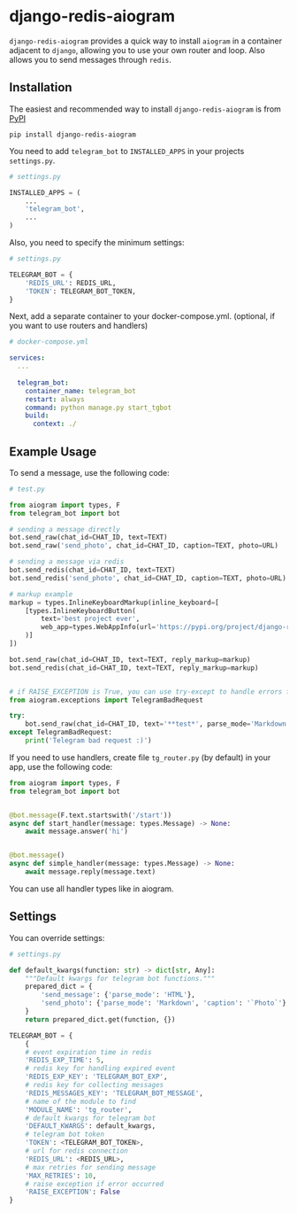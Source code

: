 # django-redis-aiogram

`django-redis-aiogram` provides a quick way to install `aiogram` in a container adjacent to `django`, allowing you to use your own router and loop. Also allows you to send messages through `redis`.

## Installation

The easiest and recommended way to install `django-redis-aiogram` is from [PyPI](https://pypi.org/project/django-redis-aiogram/)

``` shell
pip install django-redis-aiogram
```

You need to add `telegram_bot` to `INSTALLED_APPS` in your projects `settings.py`.

``` python
# settings.py

INSTALLED_APPS = (
    ...
    'telegram_bot',
    ...
)
```

Also, you need to specify the minimum settings:
``` python
# settings.py

TELEGRAM_BOT = {
    'REDIS_URL': REDIS_URL,
    'TOKEN': TELEGRAM_BOT_TOKEN,
}
```

Next, add a separate container to your docker-compose.yml. 
(optional, if you want to use routers and handlers)

``` yaml
# docker-compose.yml

services:
  ...
  
  telegram_bot:
    container_name: telegram_bot
    restart: always
    command: python manage.py start_tgbot
    build:
      context: ./
```

## Example Usage

To send a message, use the following code:
``` python
# test.py

from aiogram import types, F
from telegram_bot import bot

# sending a message directly
bot.send_raw(chat_id=CHAT_ID, text=TEXT)
bot.send_raw('send_photo', chat_id=CHAT_ID, caption=TEXT, photo=URL)

# sending a message via redis
bot.send_redis(chat_id=CHAT_ID, text=TEXT)
bot.send_redis('send_photo', chat_id=CHAT_ID, caption=TEXT, photo=URL)

# markup example
markup = types.InlineKeyboardMarkup(inline_keyboard=[
    [types.InlineKeyboardButton(
        text='best project ever',
        web_app=types.WebAppInfo(url='https://pypi.org/project/django-redis-aiogram')
    )]
])

bot.send_raw(chat_id=CHAT_ID, text=TEXT, reply_markup=markup)
bot.send_redis(chat_id=CHAT_ID, text=TEXT, reply_markup=markup)


# if RAISE_EXCEPTION is True, you can use try-except to handle errors from send_raw
from aiogram.exceptions import TelegramBadRequest

try:
    bot.send_raw(chat_id=CHAT_ID, text='**test*', parse_mode='Markdown')
except TelegramBadRequest:
    print('Telegram bad request :)')
```

If you need to use handlers, create file `tg_router.py` (by default) in your app, use the following code:

``` python
from aiogram import types, F
from telegram_bot import bot


@bot.message(F.text.startswith('/start'))
async def start_handler(message: types.Message) -> None:
    await message.answer('hi')


@bot.message()
async def simple_handler(message: types.Message) -> None:
    await message.reply(message.text)
```

You can use all handler types like in aiogram.

## Settings

You can override settings:

``` python
# settings.py

def default_kwargs(function: str) -> dict[str, Any]:
    """Default kwargs for telegram bot functions."""
    prepared_dict = {
        'send_message': {'parse_mode': 'HTML'},
        'send_photo': {'parse_mode': 'Markdown', 'caption': '`Photo`'}
    }
    return prepared_dict.get(function, {})

TELEGRAM_BOT = {
    {
    # event expiration time in redis
    'REDIS_EXP_TIME': 5,
    # redis key for handling expired event
    'REDIS_EXP_KEY': 'TELEGRAM_BOT_EXP',
    # redis key for collecting messages
    'REDIS_MESSAGES_KEY': 'TELEGRAM_BOT_MESSAGE',
    # name of the module to find
    'MODULE_NAME': 'tg_router',
    # default kwargs for telegram bot
    'DEFAULT_KWARGS': default_kwargs,
    # telegram bot token
    'TOKEN': <TELEGRAM_BOT_TOKEN>,
    # url for redis connection
    'REDIS_URL': <REDIS_URL>,
    # max retries for sending message
    'MAX_RETRIES': 10,
    # raise exception if error occurred
    'RAISE_EXCEPTION': False
}
```
